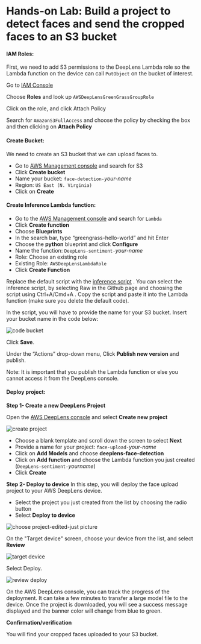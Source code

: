 # Hands-on Lab: Build a project to detect faces and send the cropped faces to an S3 bucket

#### IAM Roles:

First, we need to add S3 permissions to the DeepLens Lambda role so the Lambda function on the device can call `PutObject` on the bucket of interest.

Go to [IAM Console](https://console.aws.amazon.com/iam/home?region=us-east-1#/home)

Choose **Roles** and look up `AWSDeepLensGreenGrassGroupRole`

Click on the role, and click Attach Policy

Search for `AmazonS3FullAccess` and choose the policy by checking the box and
then clicking on **Attach Policy**

#### Create Bucket:

We need to create an S3 bucket that we can upload faces to.

- Go to [AWS Management console](https://console.aws.amazon.com/console/home?region=us-east-1) and search for S3
- Click **Create bucket**
- Name your bucket: `face-detection-`_your-name_
- Region: `US East (N. Virginia)`
- Click on **Create**

#### Create Inference Lambda function:

- Go to the
[AWS Management console](https://console.aws.amazon.com/console/home?region=us-east-1)
and search for `Lambda`
- Click **Create function**
- Choose **Blueprints**
- In the search bar, type “greengrass-hello-world” and hit Enter
- Choose the **python** blueprint and click **Configure**
- Name the function: `DeepLens-sentiment-`_your-name_
- Role: Choose an existing role
- Existing Role: `AWSDeepLensLambdaRole`
- Click **Create Function**

Replace the default script with the [inference script](Inference%20Lambda/inference-lambda.py) . You can select the inference script, by selecting Raw in the Github page and choosing the script using Ctrl+A/Cmd+A . Copy the script and paste it into the Lambda function (make sure you delete the default code).

In the script, you will have to provide the name for your S3 bucket. Insert your bucket name in the code below:

![code bucket](https://user-images.githubusercontent.com/11222214/38719807-b46169fa-3ea8-11e8-8ff2-69af5455ede7.jpg)

Click **Save**.

Under the “Actions” drop-down menu, Click **Publish new version** and publish.

Note: It is important that you publish the Lambda function or else you cannot access it from the DeepLens console.

#### Deploy project:

**Step 1- Create a new DeepLens Project**

Open the
[AWS DeepLens console](https://console.aws.amazon.com/deeplens/home?region=us-east-1#projects)
and select **Create new project**

![create project](https://user-images.githubusercontent.com/11222214/38657905-82207e44-3dd7-11e8-83ef-52049e229e33.JPG)

- Choose a blank template and scroll down the screen to select **Next**
- Provide a name for your project: `face-upload-`_your-name_
- Click on **Add Models** and choose **deeplens-face-detection**
- Click on **Add function** and choose the Lambda function you just created
(`DeepLens-sentiment-`_yourname_)
- Click **Create**

**Step 2- Deploy to device**
In this step, you will deploy the face upload project to your AWS DeepLens device.

- Select the project you just created from the list by choosing the radio button
- Select **Deploy to device**

![choose project-edited-just picture](https://user-images.githubusercontent.com/11222214/38657988-eb9d98b6-3dd7-11e8-8c94-7273fcfa6e1b.jpg)

On the "Target device" screen, choose your device from the list, and select **Review**

![target device](https://user-images.githubusercontent.com/11222214/38658011-088f81d2-3dd8-11e8-972a-9342b7b3e291.JPG)

Select Deploy.

![review deploy](https://user-images.githubusercontent.com/11222214/38658032-223db2e8-3dd8-11e8-9bdf-04779cd0e0e6.JPG)

On the AWS DeepLens console, you can track the progress of the deployment. It can take a few minutes to transfer a large model file to the device. Once the project is downloaded, you will see a success message displayed and the banner color will change from blue to green.

**Confirmation/verification**

You will find your cropped faces uploaded to your S3 bucket.
